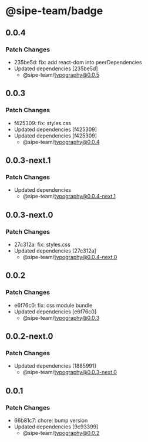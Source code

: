 # @sipe-team/badge

## 0.0.4

### Patch Changes

- 235be5d: fix: add react-dom into peerDependencies
- Updated dependencies [235be5d]
  - @sipe-team/typography@0.0.5

## 0.0.3

### Patch Changes

- f425309: fix: styles.css
- Updated dependencies [f425309]
- Updated dependencies [f425309]
  - @sipe-team/typography@0.0.4

## 0.0.3-next.1

### Patch Changes

- Updated dependencies
  - @sipe-team/typography@0.0.4-next.1

## 0.0.3-next.0

### Patch Changes

- 27c312a: fix: styles.css
- Updated dependencies [27c312a]
  - @sipe-team/typography@0.0.4-next.0

## 0.0.2

### Patch Changes

- e6f76c0: fix: css module bundle
- Updated dependencies [e6f76c0]
  - @sipe-team/typography@0.0.3

## 0.0.2-next.0

### Patch Changes

- Updated dependencies [1885991]
  - @sipe-team/typography@0.0.3-next.0

## 0.0.1

### Patch Changes

- 66b81c7: chore: bump version
- Updated dependencies [9c93399]
  - @sipe-team/typography@0.0.2
